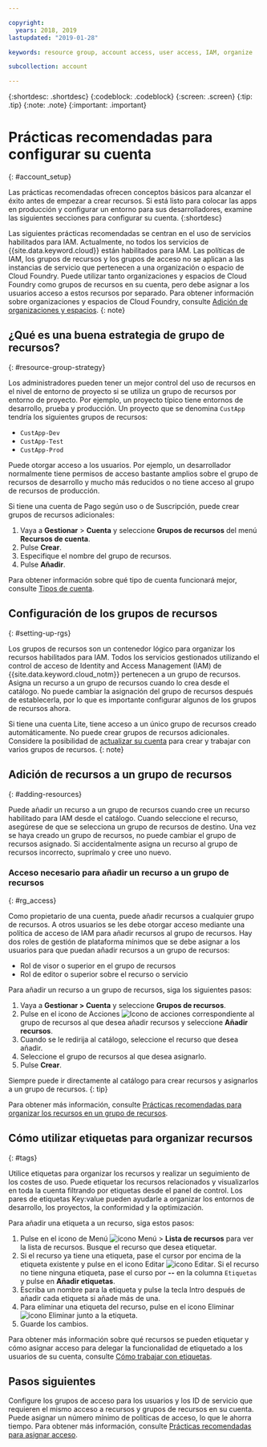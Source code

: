 ```yaml
---

copyright:
  years: 2018, 2019
lastupdated: "2019-01-28"

keywords: resource group, account access, user access, IAM, organize

subcollection: account

---
```


{:shortdesc: .shortdesc}
{:codeblock: .codeblock}
{:screen: .screen}
{:tip: .tip}
{:note: .note}
{:important: .important}


# Prácticas recomendadas para configurar su cuenta
{: #account_setup}

Las prácticas recomendadas ofrecen conceptos básicos para alcanzar el éxito antes de empezar a crear recursos. Si está listo para colocar las apps en producción y configurar un entorno para sus desarrolladores, examine las siguientes secciones para configurar su cuenta.
{:shortdesc}

Las siguientes prácticas recomendadas se centran en el uso de servicios habilitados para IAM. Actualmente, no todos los servicios de {{site.data.keyword.cloud}} están habilitados para IAM. Las políticas de IAM, los grupos de recursos y los grupos de acceso no se aplican a las instancias de servicio que pertenecen a una organización o espacio de Cloud Foundry. Puede utilizar tanto organizaciones y espacios de Cloud Foundry como grupos de recursos en su cuenta, pero debe asignar a los usuarios acceso a estos recursos por separado. Para obtener información sobre organizaciones y espacios de Cloud Foundry, consulte [Adición de organizaciones y espacios](/docs/account?topic=account-orgsspacesusers).
{: note}

## ¿Qué es una buena estrategia de grupo de recursos?
{: #resource-group-strategy}

Los administradores pueden tener un mejor control del uso de recursos en el nivel de entorno de proyecto si se utiliza un grupo de recursos por entorno de proyecto. Por ejemplo, un proyecto típico tiene entornos de desarrollo, prueba y producción. Un proyecto que se denomina `CustApp` tendría los siguientes grupos de recursos:

* `CustApp-Dev`
* `CustApp-Test`
* `CustApp-Prod`

Puede otorgar acceso a los usuarios. Por ejemplo, un desarrollador normalmente tiene permisos de acceso bastante amplios sobre el grupo de recursos de desarrollo y mucho más reducidos o no tiene acceso al grupo de recursos de producción.

Si tiene una cuenta de Pago según uso o de Suscripción, puede crear grupos de recursos adicionales:

1. Vaya a **Gestionar** > **Cuenta** y seleccione **Grupos de recursos** del menú **Recursos de cuenta**.
3. Pulse **Crear**.
4. Especifique el nombre del grupo de recursos.
5. Pulse **Añadir**.

Para obtener información sobre qué tipo de cuenta funcionará mejor, consulte [Tipos de cuenta](/docs/account?topic=account-accounts).


## Configuración de los grupos de recursos
{: #setting-up-rgs}

Los grupos de recursos son un contenedor lógico para organizar los recursos habilitados para IAM. Todos los servicios gestionados utilizando el control de acceso de Identity and Access Management (IAM) de {{site.data.keyword.cloud_notm}} pertenecen a un grupo de recursos. Asigna un recurso a un grupo de recursos cuando lo crea desde el catálogo. No puede cambiar la asignación del grupo de recursos después de establecerla, por lo que es importante configurar algunos de los grupos de recursos ahora.

Si tiene una cuenta Lite, tiene acceso a un único grupo de recursos creado automáticamente. No puede crear grupos de recursos adicionales. Considere la posibilidad de [actualizar su cuenta](/docs/account?topic=account-changeacct#changeacct) para crear y trabajar con varios grupos de recursos.
{: note}


## Adición de recursos a un grupo de recursos
{: #adding-resources}

Puede añadir un recurso a un grupo de recursos cuando cree un recurso habilitado para IAM desde el catálogo. Cuando seleccione el recurso, asegúrese de que se selecciona un grupo de recursos de destino. Una vez se haya creado un grupo de recursos, no puede cambiar el grupo de recursos asignado. Si accidentalmente asigna un recurso al grupo de recursos incorrecto, suprímalo y cree uno nuevo.

### Acceso necesario para añadir un recurso a un grupo de recursos
{: #rg_access}

Como propietario de una cuenta, puede añadir recursos a cualquier grupo de recursos. A otros usuarios se les debe otorgar acceso mediante una política de acceso de IAM para añadir recursos al grupo de recursos. Hay dos roles de gestión de plataforma mínimos que se debe asignar a los usuarios para que puedan añadir recursos a un grupo de recursos:

* Rol de visor o superior en el grupo de recursos
* Rol de editor o superior sobre el recurso o servicio

Para añadir un recurso a un grupo de recursos, siga los siguientes pasos:

1. Vaya a **Gestionar > Cuenta** y seleccione **Grupos de recursos**.
2. Pulse en el icono de Acciones ![Icono de acciones](../icons/action-menu-icon.svg) correspondiente al grupo de recursos al que desea añadir recursos y seleccione **Añadir recursos**.
3. Cuando se le redirija al catálogo, seleccione el recurso que desea añadir.
4. Seleccione el grupo de recursos al que desea asignarlo.
5. Pulse **Crear**.

Siempre puede ir directamente al catálogo para crear recursos y asignarlos a un grupo de recursos.
{: tip}

Para obtener más información, consulte [Prácticas recomendadas para organizar los recursos en un grupo de recursos](/docs/resources?topic=resources-bp_resourcegroups).


## Cómo utilizar etiquetas para organizar recursos
{: #tags}

Utilice etiquetas para organizar los recursos y realizar un seguimiento de los costes de uso. Puede etiquetar los recursos relacionados y visualizarlos en toda la cuenta filtrando por etiquetas desde el panel de control. Los pares de etiquetas Key:value pueden ayudarle a organizar los entornos de desarrollo, los proyectos, la conformidad y la optimización.

Para añadir una etiqueta a un recurso, siga estos pasos:

1. Pulse en el icono de Menú ![icono Menú](../icons/icon_hamburger.svg) > **Lista de recursos** para ver la lista de recursos. Busque el recurso que desea etiquetar.
2. Si el recurso ya tiene una etiqueta, pase el cursor por encima de la etiqueta existente y pulse en el icono Editar ![icono Editar](../icons/edit-tagging.svg). Si el recurso no tiene ninguna etiqueta, pase el curso por **--** en la columna `Etiquetas` y pulse en **Añadir etiquetas**.
3. Escriba un nombre para la etiqueta y pulse la tecla Intro después de añadir cada etiqueta si añade más de una.
4. Para eliminar una etiqueta del recurso, pulse en el icono Eliminar ![icono Eliminar](../icons/close-tagging.svg) junto a la etiqueta.
5. Guarde los cambios.

Para obtener más información sobre qué recursos se pueden etiquetar y cómo asignar acceso para delegar la funcionalidad de etiquetado a los usuarios de su cuenta, consulte [Cómo trabajar con etiquetas](/docs/resources?topic=resources-tag).


## Pasos siguientes

Configure los grupos de acceso para los usuarios y los ID de servicio que requieren el mismo acceso a recursos y grupos de recursos en su cuenta. Puede asignar un número mínimo de políticas de acceso, lo que le ahorra tiempo. Para obtener más información, consulte [Prácticas recomendadas para asignar acceso](/docs/iam?topic=iam-cfaccess).
